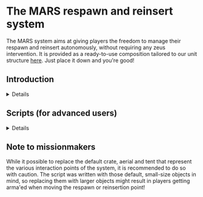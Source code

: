 # The MARS respawn and reinsert system

The MARS system aims at giving players the freedom to manage their respawn and reinsert autonomously, without requiring any zeus intervention.
It is provided as a ready-to-use composition tailored to our unit structure [here](https://steamcommunity.com/sharedfiles/filedetails/?id=2833878594).
Just place it down and you're good!

## Introduction

<details>

The MARS system provides two specific features : a mobile respawn point, and two mobile reinsertion points (one for each squad).
Each SL, ASL and TL is able to move the common respawn point and the squad-specific reinsert point, via the ACE self-interaction menu, under the `Team management` category.
  
  - When they die, players should respawn on the mobile respawn point (which is identified as such on the respawn screen)
  - Upon doing so, they'll find themselves in front of two objects : a crate and a aerial (by default)
  - The crate will provide the player with all he needs to get his loadout (by default, via the unit's quartermaster system)
  - Once geared up, the player will have to ACE interact on the aerial to select the reinsertion point he wants to be teleported to
  - By default, there are two such reinsertion positions, one for each squad
  - When selecting a reinsertion position, the player's screen will fade to black, he will be teleported near to a tent and his screen will fade back in.
  
The most commonly used feature is the mobile reinsert point, which SLs, ASLs or TLs regularly move as the operation unfolds.
When the reinsertion point is moved, all squad members receive a notification.
However, the reinsertion point's location is not marked on the map, it is up to the SL to keep his players updated as to this, so they know where to head once reinserted.
SLs should be careful about where they move their reinsertion position, as moving it too close to an engagement or in an exposed location might result in spawn kills.
<br><br>
The mobile respawn point is a less frequently used feature.
The common mobile respawn point can be moved by both squads' staff; communication on this point is thus particularly important.
Moving this respawn point will move the respawn location, the crate players use to resupply and the aerial which they use to select their reinsert location.
In order to avoid any Arma issues, it is best to avoid moving the respawn point in a tight space or cluttered area.
It is also very important to move it cautiously, considering the tactical environment, ie making sure playters respawning there will not get spawn killed.
The mobile respawn point is designed to be used a a fallback position, if and when necessary.
For instance, if SLs are expecting one of their reinsertion points to be overrun during an operation, moving the respawn point in a secure fallback position would allow players not to walk across the entire AO to get back to the front lines.

</details>
  
## Scripts (for advanced users)

<details>
  
This section presents the required scripts that make up the MARS system, and how you can use them to build your custom layout.<br>

### Teleporter

<details>
 
The following goes into the aerial players use to select their reinsert point (object's variable name `aerial`).

```
[ 
 this, 
 [["MARS_insertMarker_1", "Insert at Fox Red"  ], 
  ["MARS_insertMarker_2", "Insert at Centurion"]] 
] spawn 
{ 
  params ["_insertionPointSelector", "_insertionPointList"]; 
 
  _hashMap = createHashMapFromArray _insertionPointList; 
  { 
   _insertAction = 
   [ 
    "moveFP", 
    _y, 
    "", 
    { 
     params ["_target", "_caller", "_arguments"]; 
     _arguments params ["_marker", "_name"]; 
 
     [_caller, _marker, _name] spawn 
        { 
          params ["_unit", "_marker", "_name"]; 
           
          MARS_fnc_Insert = 
          { 
            params ["_marker", "_name"]; 
           
            _markerPos    = getMarkerPos _marker; 
            _confirmation = 
            [ 
              "Are you sure you would like to insert at this forward point? <br/><br/><t size='3.5'>" + _name + "</t>", 
              "Forward Point Insertion", 
              true, 
              true 
            ] call BIS_fnc_guiMessage; 
           
            if (!_confirmation) exitWith {}; 
           
            [0, "BLACK", 5, 0] spawn BIS_fnc_fadeEffect; 
           
            disableUserInput true; 
           
            sleep 5; 
           
            player setPosATL [_markerPos select 0, _markerPos select 1, 0]; 
           
            disableUserInput false; 
             
            [1, "BLACK", 0, 0] spawn BIS_fnc_fadeEffect; 
          }; 
           
          [_marker, _name] remoteExec ["MARS_fnc_Insert", _unit]; 
        }; 
    }, 
    {true}, 
    {}, 
    [_x, _y] 
   ] call ace_interact_menu_fnc_createAction; 
 
   [_insertionPointSelector, 0, ["ACE_MainActions"], _insertAction] call ace_interact_menu_fnc_addActionToObject; 
 
  } forEach _hashMap; 
};  
```

</details>
 
### Resupply

<details>
 
The following goes into the crate players use to get their loadout (object's variable name `crate`).

```
this addAction 
[ 
 "Get loadout", 
 { 
  params ["_target", "_caller", "_actionId", "_arguments"]; 
  private _savedLoadout = profileNamespace getVariable "NFST_loadout"; 
  if (isNil "_savedLoadout") then 
  { 
   hint "No saved loadout."; 
  } 
  else 
  { 
   _caller setUnitLoadout _savedLoadout; 
   hint "Applied loadout." 
  }; 
 } 
];
this addAction ["BI Arsenal", {["Open", [true]] call BIS_fnc_arsenal;}];
this addAction ["ACE Arsenal", {[_this select 0, player, true] call ace_arsenal_fnc_openBox}, [this]];
```

</details>

### Moving the respawn and reinsertion points

<details>
 
The following goes into the init section of the players who should be able to move the respawn and reinsertion points (typically SLs, ASLs and TLs).<br>
`<MARS_insertPoint>` is the variable name of the object that acts as a visual cue for the reinsertion location (typically a small tent).<br>
`<MARS_insertMarker>` is the variable name of the marker that represents the exact location where players will be teleported.<br>
When creating your own version of a MARS system, make sure to place and name those two objects accordingly, one pair for each reinsertion position.


```
[this, <MARS_insertPoint>, "<MARS_insertMarker>", aerial, crate, respawn] spawn 
{ 
  params ["_unit", "_tent", "_marker", "_aerial", "_crate", "_respawn"]; 
 
  _actionMoveInsert = 
  [ 
   "moveInsert", 
   "Move insert", 
   "", 
   { 
    params ["_target", "_caller", "_arguments"]; 
    _arguments params ["_tent", "_marker"]; 
 
    _unitPos  = getPosATL _target; 
    _unitDir  = getDir _target; 
    _distance = 3; 
 
    _targetX = (_unitPos select 0) + (_distance * (sin _unitDir)); 
    _targetY = (_unitPos select 1) + (_distance * (cos _unitDir)); 
 
    _marker setMarkerPos [_unitPos select 0, _unitPos select 1]; 
 
    _tent setDir   ([_targetX, _targetY, 0] getDir _target) + 180; 
    _tent setPosATL [_targetX, _targetY, 0]; 
 
    hint "Insertion point has been moved!"; 
    ["Squad lead has moved your insertion point!"] remoteExec ["systemChat", group _target]; 
   }, 
   {true}, 
   {}, 
   [_tent, _marker] 
  ] call ace_interact_menu_fnc_createAction; 
 
  [_unit, 1, ["ACE_SelfActions", "ACE_TeamManagement"], _actionMoveInsert] call ace_interact_menu_fnc_addActionToObject; 
 
 
  _actionMoveRespawn = 
  [ 
   "moveRespawn", 
   "Move respawn", 
   "", 
   { 
    params ["_target", "_caller", "_arguments"]; 
    _arguments params ["_aerial", "_crate", "_respawn"]; 
 
    _unitPos  = getPosATL player; 
    _unitDir  = getDir player; 
    _distance = 3; 
 
    _targetX = (_unitPos select 0) + (_distance * (sin _unitDir)); 
    _targetY = (_unitPos select 1) + (_distance * (cos _unitDir)); 
 
    _aerial  setDir   ([_targetX      , _targetY,       0] getDir _unit) + 180; 
    _aerial  setPosATL [_targetX - 0.5, _targetY - 0.5, 0]; 
    _crate   setDir   ([_targetX      , _targetY      , 0] getDir _unit) + 180; 
    _crate   setPosATL [_targetX + 0.5, _targetY + 0.5, 0]; 
    _respawn setPosATL [_targetX + 2  , _targetY + 2  , 0]; 
 
    hint "Respawn point has been moved!"; 
    ["Squad lead has moved your respawn point!"] remoteExec ["systemChat", group _unit]; 
   }, 
   {true}, 
   {}, 
   [_aerial, _crate, _respawn] 
  ] call ace_interact_menu_fnc_createAction; 
 
  [_unit, 1, ["ACE_SelfActions", "ACE_TeamManagement"], _actionMoveRespawn] call ace_interact_menu_fnc_addActionToObject; 
};
```

</details>
  
</details>
  
 ## Note to missionmakers
  
 While it possible to replace the default crate, aerial and tent that represent the various interaction points of the system, it is recommended to do so with caution.
 The script was written with those default, small-size objects in mind, so replacing them with larger objects might result in players getting arma'ed when moving the respawn or reinsertion point!
  
